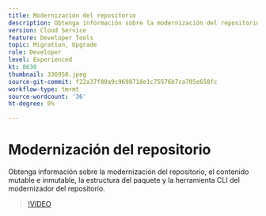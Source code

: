 ```yaml
---
title: Modernización del repositorio
description: Obtenga información sobre la modernización del repositorio, el contenido mutable e inmutable, la estructura del paquete y la herramienta CLI del modernizador del repositorio.
version: Cloud Service
feature: Developer Tools
topic: Migration, Upgrade
role: Developer
level: Experienced
kt: 8630
thumbnail: 336958.jpeg
source-git-commit: f22a37f80a9c9698718e1c75576b7ca705e658fc
workflow-type: tm+mt
source-wordcount: '36'
ht-degree: 0%

---
```



# Modernización del repositorio

Obtenga información sobre la modernización del repositorio, el contenido mutable e inmutable, la estructura del paquete y la herramienta CLI del modernizador del repositorio.

>[!VIDEO](https://video.tv.adobe.com/v/336958/?quality=12&learn=on)
